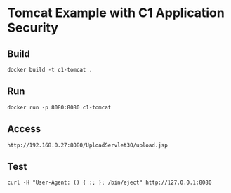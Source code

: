 # Tomcat Example with C1 Application Security

## Build
```
docker build -t c1-tomcat .
```

## Run
```
docker run -p 8080:8080 c1-tomcat
```

## Access
```
http://192.168.0.27:8080/UploadServlet30/upload.jsp
```

## Test
```
curl -H "User-Agent: () { :; }; /bin/eject" http://127.0.0.1:8080
```

